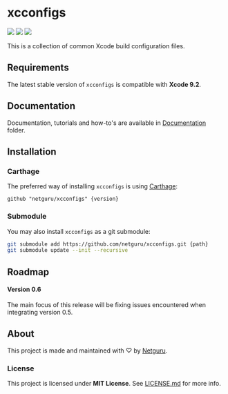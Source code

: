# xcconfigs

![](https://img.shields.io/badge/xcode-9.2-green.svg)
[![](https://img.shields.io/github/release/netguru/xcconfigs.svg)](https://github.com/netguru/xcconfigs/releases)
[![](https://img.shields.io/github/license/netguru/xcconfigs.svg)](LICENSE.md)

This is a collection of common Xcode build configuration files.

## Requirements

The latest stable version of `xcconfigs` is compatible with **Xcode 9.2**.

## Documentation

Documentation, tutorials and how-to's are available in [Documentation](Documentation) folder.

## Installation

### Carthage

The preferred way of installing `xcconfigs` is using [Carthage](https://github.com/Carthage/Carthage):

```none
github "netguru/xcconfigs" {version}
```

### Submodule

You may also install `xcconfigs` as a git submodule:

```bash
git submodule add https://github.com/netguru/xcconfigs.git {path}
git submodule update --init --recursive
```

## Roadmap

#### Version 0.6

The main focus of this release will be fixing issues encountered when integrating version 0.5.

## About

This project is made and maintained with ♡ by [Netguru](https://netguru.co).

### License

This project is licensed under **MIT License**. See [LICENSE.md](LICENSE.md) for more info.
